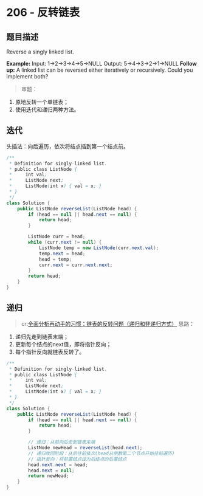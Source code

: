 # 206 - 反转链表

## 题目描述
Reverse a singly linked list.

**Example:**
	Input: 1->2->3->4->5->NULL
	Output: 5->4->3->2->1->NULL
**Follow up:**
A linked list can be reversed either iteratively or recursively. Could you implement both?

>审题：
1. 原地反转一个单链表；
2. 使用迭代和递归两种方法。


## 迭代
头插法：向后遍历，依次将结点插到第一个结点前。


```java
/**
 * Definition for singly-linked list.
 * public class ListNode {
 *     int val;
 *     ListNode next;
 *     ListNode(int x) { val = x; }
 * }
 */
class Solution {
    public ListNode reverseList(ListNode head) {
        if (head == null || head.next == null) {
            return head;
        }

        ListNode curr = head;
        while (curr.next != null) {
            ListNode temp = new ListNode(curr.next.val);
            temp.next = head;
            head = temp;
            curr.next = curr.next.next;
        }
        return head;
    }
}
```


## 递归
>cr:[全面分析再动手的习惯：链表的反转问题（递归和非递归方式）](http://www.cnblogs.com/kubixuesheng/p/4394509.html)
思路：
1. 递归先走到链表末端；
2. 更新每个结点的next值，即将指针反向；
3. 每个指针反向就链表反转了。

```Java
/**
 * Definition for singly-linked list.
 * public class ListNode {
 *     int val;
 *     ListNode next;
 *     ListNode(int x) { val = x; }
 * }
 */
class Solution {
    public ListNode reverseList(ListNode head) {
        if (head == null || head.next == null) {
            return head;
        }

        // 递归：从前向后走到链表末端
        ListNode newHead = reverseList(head.next);
        // 递归收回阶段：从后往前依次(head从倒数第二个节点开始往前遍历)
        // 指针反向：将前置结点设为后结点的后置结点
        head.next.next = head;
        head.next = null;
        return newHead;
    }
}

```